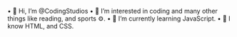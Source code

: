 • 👋 Hi, I’m @CodingStudios
• 👀 I’m interested in coding and many other things like reading, and sports ⚙️.
• 🌱 I’m currently learning JavaScript.
• 🧠 I know HTML, and CSS.
